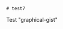                                                                                                                                                                                                                                                                                                                                                                                                                                                                                                                                                                                                       # test7
Test "graphical-gist"